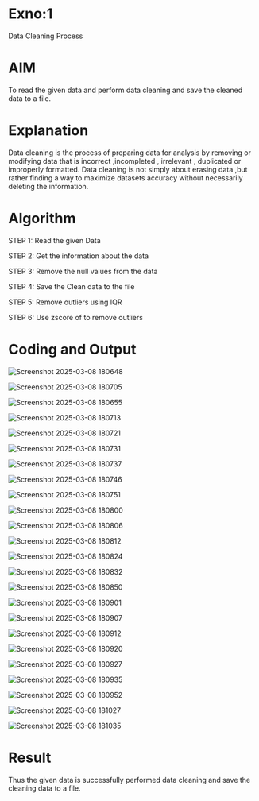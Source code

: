 # Exno:1
Data Cleaning Process

# AIM
To read the given data and perform data cleaning and save the cleaned data to a file.

# Explanation
Data cleaning is the process of preparing data for analysis by removing or modifying data that is incorrect ,incompleted , irrelevant , duplicated or improperly formatted. Data cleaning is not simply about erasing data ,but rather finding a way to maximize datasets accuracy without necessarily deleting the information.

# Algorithm
STEP 1: Read the given Data

STEP 2: Get the information about the data

STEP 3: Remove the null values from the data

STEP 4: Save the Clean data to the file

STEP 5: Remove outliers using IQR

STEP 6: Use zscore of to remove outliers

# Coding and Output
![Screenshot 2025-03-08 180648](https://github.com/user-attachments/assets/64cb2e74-0a5c-4f7d-b987-473f3f943243)

![Screenshot 2025-03-08 180705](https://github.com/user-attachments/assets/9342e8ef-0177-4522-9166-343f520ba736)

![Screenshot 2025-03-08 180655](https://github.com/user-attachments/assets/bb8bbce7-9854-4e03-b8b5-0603629079bf)

![Screenshot 2025-03-08 180713](https://github.com/user-attachments/assets/ccff97a5-54cf-424f-8fbc-7d5f051d876b)

![Screenshot 2025-03-08 180721](https://github.com/user-attachments/assets/4c11bdaf-ca1a-426f-92c7-94a056a1cf58)

![Screenshot 2025-03-08 180731](https://github.com/user-attachments/assets/a61d8d92-285e-4370-9ee0-9972140fbd3c)

![Screenshot 2025-03-08 180737](https://github.com/user-attachments/assets/25d3d3fa-31b7-46ed-ab41-c3e31bca1aac)


![Screenshot 2025-03-08 180746](https://github.com/user-attachments/assets/a23b77c1-e4a5-4543-9d18-d78737be6d14)


![Screenshot 2025-03-08 180751](https://github.com/user-attachments/assets/47177ae2-6e03-4534-949a-475eeba95162)

![Screenshot 2025-03-08 180800](https://github.com/user-attachments/assets/900c6858-6c1f-4137-a9e9-fd11647c31ed)


![Screenshot 2025-03-08 180806](https://github.com/user-attachments/assets/b9267c2f-4eb4-42ab-8f29-97f0feb50fdd)


![Screenshot 2025-03-08 180812](https://github.com/user-attachments/assets/f9c16732-10f1-424b-bcc9-6579b284a364)


![Screenshot 2025-03-08 180824](https://github.com/user-attachments/assets/ebe7144e-4574-48cd-a497-5ef1177ce4b8)


![Screenshot 2025-03-08 180832](https://github.com/user-attachments/assets/7f990a95-dfae-43b7-8eca-5bf7555d16c9)


![Screenshot 2025-03-08 180850](https://github.com/user-attachments/assets/df4cf56d-63df-4477-8f6e-d3762bd9ecaa)

![Screenshot 2025-03-08 180901](https://github.com/user-attachments/assets/dab151c4-552d-4e42-8582-87fcbcf802bf)


![Screenshot 2025-03-08 180907](https://github.com/user-attachments/assets/270e1609-ef99-4e81-a33b-e8a88e5c29d8)

![Screenshot 2025-03-08 180912](https://github.com/user-attachments/assets/6af73d11-b024-43ce-aadc-1c42f9f2a2e3)


![Screenshot 2025-03-08 180920](https://github.com/user-attachments/assets/25d3d41d-4155-4fc1-9e04-1e7376a9faf8)

![Screenshot 2025-03-08 180927](https://github.com/user-attachments/assets/233b67b5-b1c5-42e1-8704-73942e3fdcab)



![Screenshot 2025-03-08 180935](https://github.com/user-attachments/assets/a48d6bba-f750-4b31-b96b-22b5b807d3f7)


![Screenshot 2025-03-08 180952](https://github.com/user-attachments/assets/f3f688ce-b274-4a23-b473-ff79f2354a98)



![Screenshot 2025-03-08 181027](https://github.com/user-attachments/assets/5676f15a-f845-4f87-8e12-e74385673042)


![Screenshot 2025-03-08 181035](https://github.com/user-attachments/assets/211d3bc6-7e1c-4067-9d2a-e21446463df8)












































# Result

Thus the given data is successfully performed data cleaning and save the cleaning data to a file.



